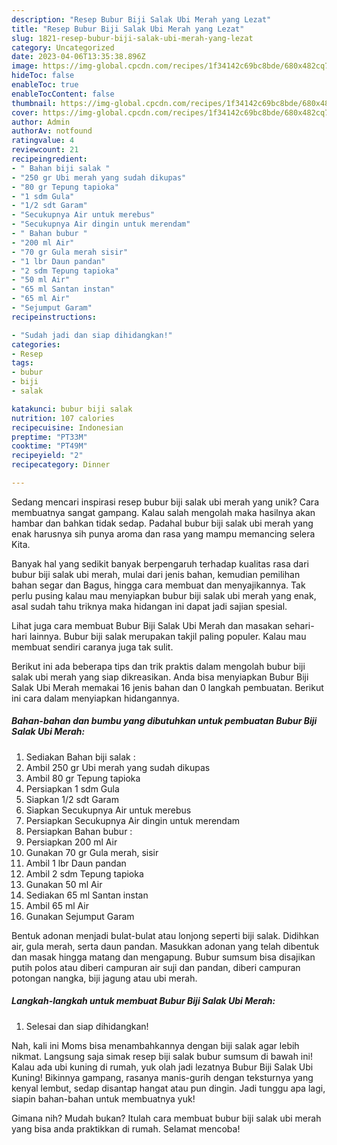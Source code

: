```yaml
---
description: "Resep Bubur Biji Salak Ubi Merah yang Lezat"
title: "Resep Bubur Biji Salak Ubi Merah yang Lezat"
slug: 1821-resep-bubur-biji-salak-ubi-merah-yang-lezat
category: Uncategorized
date: 2023-04-06T13:35:38.896Z
image: https://img-global.cpcdn.com/recipes/1f34142c69bc8bde/680x482cq70/bubur-biji-salak-ubi-merah-foto-resep-utama.jpg
hideToc: false
enableToc: true
enableTocContent: false
thumbnail: https://img-global.cpcdn.com/recipes/1f34142c69bc8bde/680x482cq70/bubur-biji-salak-ubi-merah-foto-resep-utama.jpg
cover: https://img-global.cpcdn.com/recipes/1f34142c69bc8bde/680x482cq70/bubur-biji-salak-ubi-merah-foto-resep-utama.jpg
author: Admin
authorAv: notfound
ratingvalue: 4
reviewcount: 21
recipeingredient:
- " Bahan biji salak "
- "250 gr Ubi merah yang sudah dikupas"
- "80 gr Tepung tapioka"
- "1 sdm Gula"
- "1/2 sdt Garam"
- "Secukupnya Air untuk merebus"
- "Secukupnya Air dingin untuk merendam"
- " Bahan bubur "
- "200 ml Air"
- "70 gr Gula merah sisir"
- "1 lbr Daun pandan"
- "2 sdm Tepung tapioka"
- "50 ml Air"
- "65 ml Santan instan"
- "65 ml Air"
- "Sejumput Garam"
recipeinstructions:

- "Sudah jadi dan siap dihidangkan!"
categories:
- Resep
tags:
- bubur
- biji
- salak

katakunci: bubur biji salak 
nutrition: 107 calories
recipecuisine: Indonesian
preptime: "PT33M"
cooktime: "PT49M"
recipeyield: "2"
recipecategory: Dinner

---
```





Sedang mencari inspirasi resep bubur biji salak ubi merah yang unik? Cara membuatnya sangat gampang. Kalau salah mengolah maka hasilnya akan hambar dan bahkan tidak sedap. Padahal bubur biji salak ubi merah yang enak harusnya sih punya aroma dan rasa yang mampu memancing selera Kita.





Banyak hal yang sedikit banyak berpengaruh terhadap kualitas rasa dari bubur biji salak ubi merah, mulai dari jenis bahan, kemudian pemilihan bahan segar dan Bagus, hingga cara membuat dan menyajikannya. Tak perlu pusing kalau mau menyiapkan bubur biji salak ubi merah yang enak,      asal sudah tahu triknya maka hidangan ini dapat jadi sajian spesial.














Lihat juga cara membuat Bubur Biji Salak Ubi Merah dan masakan sehari-hari lainnya. Bubur biji salak merupakan takjil paling populer. Kalau mau membuat sendiri caranya juga tak sulit.






Berikut ini ada beberapa tips dan trik praktis dalam mengolah bubur biji salak ubi merah yang siap dikreasikan. Anda bisa menyiapkan Bubur Biji Salak Ubi Merah memakai 16 jenis bahan dan 0 langkah pembuatan. Berikut ini cara dalam menyiapkan hidangannya.

<!--inarticleads1-->

##### Bahan-bahan dan bumbu yang dibutuhkan untuk pembuatan Bubur Biji Salak Ubi Merah:

1. Sediakan  Bahan biji salak :
1. Ambil 250 gr Ubi merah yang sudah dikupas
1. Ambil 80 gr Tepung tapioka
1. Persiapkan 1 sdm Gula
1. Siapkan 1/2 sdt Garam
1. Siapkan Secukupnya Air untuk merebus
1. Persiapkan Secukupnya Air dingin untuk merendam
1. Persiapkan  Bahan bubur :
1. Persiapkan 200 ml Air
1. Gunakan 70 gr Gula merah, sisir
1. Ambil 1 lbr Daun pandan
1. Ambil 2 sdm Tepung tapioka
1. Gunakan 50 ml Air
1. Sediakan 65 ml Santan instan
1. Ambil 65 ml Air
1. Gunakan Sejumput Garam


Bentuk adonan menjadi bulat-bulat atau lonjong seperti biji salak. Didihkan air, gula merah, serta daun pandan. Masukkan adonan yang telah dibentuk dan masak hingga matang dan mengapung. Bubur sumsum bisa disajikan putih polos atau diberi campuran air suji dan pandan, diberi campuran potongan nangka, biji jagung atau ubi merah. 

<!--inarticleads2-->

##### Langkah-langkah untuk membuat Bubur Biji Salak Ubi Merah:


1. Selesai dan siap dihidangkan!

Nah, kali ini Moms bisa menambahkannya dengan biji salak agar lebih nikmat. Langsung saja simak resep biji salak bubur sumsum di bawah ini! Kalau ada ubi kuning di rumah, yuk olah jadi lezatnya Bubur Biji Salak Ubi Kuning! Bikinnya gampang, rasanya manis-gurih dengan teksturnya yang kenyal lembut, sedap disantap hangat atau pun dingin. Jadi tunggu apa lagi, siapin bahan-bahan untuk membuatnya yuk! 

Gimana nih? Mudah bukan? Itulah cara membuat bubur biji salak ubi merah yang bisa anda praktikkan di rumah. Selamat mencoba!
